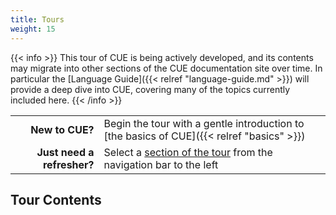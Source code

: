 ```yaml
---
title: Tours
weight: 15
---
```


{{< info >}}
This tour of CUE is being actively developed, and its contents may migrate
into other sections of the CUE documentation site over time. In particular the
[Language Guide]({{< relref "language-guide.md" >}}) will provide a deep dive
into CUE, covering many of the topics currently included here.
{{< /info >}}

|     |     |
| ---:|:--- |
| **New to CUE?** | Begin the tour with a gentle introduction to [the basics of CUE]({{< relref "basics" >}}) |
| **Just need a refresher?** | Select a [section of the tour](#tour-contents) from the navigation bar to the left |

## Tour Contents
